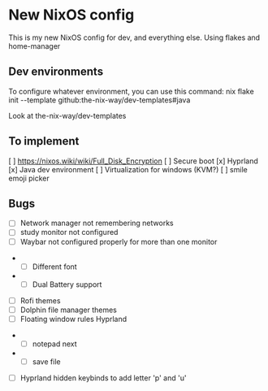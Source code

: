 # New NixOS config 

This is my new NixOS config for dev, and everything else. Using flakes and home-manager

## Dev environments
To configure whatever environment, you can use this command: 
nix flake init --template github:the-nix-way/dev-templates#java

Look at the-nix-way/dev-templates

## To implement
[ ] https://nixos.wiki/wiki/Full_Disk_Encryption
[ ] Secure boot
[x] Hyprland
[x] Java dev environment
[ ] Virtualization for windows (KVM?)
[ ] smile emoji picker

## Bugs

- [ ] Network manager not remembering networks
- [ ] study monitor not configured
- [ ] Waybar not configured properly for more than one monitor
- - [ ] Different font 
- - [ ] Dual Battery support
- [ ] Rofi themes
- [ ] Dolphin file manager themes
- [ ] Floating window rules Hyprland
- - [ ] notepad next
- - [ ] save file
- [ ] Hyprland hidden keybinds to add letter 'p' and 'u'

